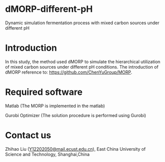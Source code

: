 # dMORP-different-pH
Dynamic simulation fermentation process with mixed carbon sources under different pH

# Introduction
In this study, the method used dMORP to simulate the hierarchical utilization of mixed carbon sources under different pH conditions. The introduction of dMORP reference to: https://github.com/ChenYuGroup/MORP.

# Required software
Matlab (The MORP is implemented in the matlab)

Gurobi Optimizer (The solution procedure is performed using Gurobi)

# Contact us
Zhihao Liu (Y12202050@mail.ecust.edu.cn), East China University of Science and Technology, Shanghai,China

